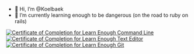 - 👋 Hi, I’m @Koelbaek
- 🌱 I’m currently learning enough to be dangerous (on the road to ruby on rails)

<a href="https://www.learnenough.com/certificates/koelb"><img src="https://www.learnenough.com/certificates/koelb/command-line-tutorial.svg" alt="Certificate of Completion for Learn Enough Command Line"></a><a href="https://www.learnenough.com/certificates/koelb"><img src="https://www.learnenough.com/certificates/koelb/text-editor-tutorial.svg" alt="Certificate of Completion for Learn Enough Text Editor"></a><a href="https://www.learnenough.com/certificates/koelb"><img src="https://www.learnenough.com/certificates/koelb/git-tutorial.svg" alt="Certificate of Completion for Learn Enough Git"></a>

<!---
Koelbaek/Koelbaek is a ✨ special ✨ repository because its `README.md` (this file) appears on your GitHub profile.
You can click the Preview link to take a look at your changes.
--->
